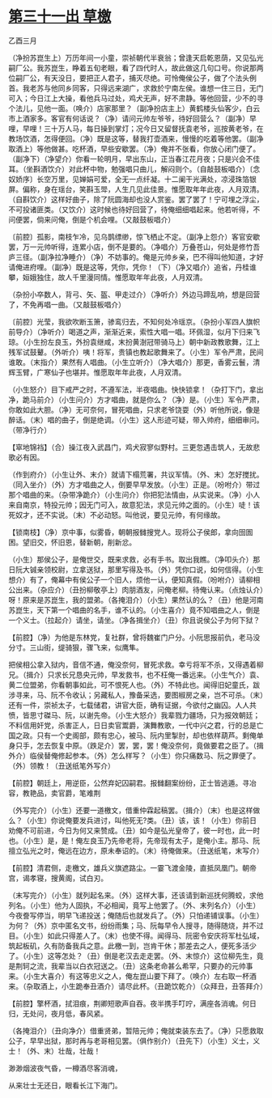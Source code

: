# [第三十一出 草檄](http://www.sbkk88.com/mingzhu/gudaicn/taohuashan/200678.html)

乙酉三月

（净扮苏崑生上）万历年间一小童，崇祯朝代半衰翁；曾逢天启乾恩荫，又见弘光嗣厂公。我苏崑生，睁着五旬老眼，看了四代时人，故此做这几句口号。你说那两位嗣厂公，有天没日，要把正人君子，捕灭尽绝。可怜俺侯公子，做了个法头例首。我老苏与他同乡同客，只得远来湖广，求救於宁南左侯。谁想一住三日，无门可入；今日江上大操，看他兵马过处，鸡犬无声，好不肃静。等他回营，少不的寻个法儿，见他一面。（唤介）店家那里？（副净扮店主上）黄鹤楼头仙客少，白云市上酒家多。客官有何话说？（净）请问元帅左爷爷，待好回营么？（副净）早哩，早哩！三十万人马，每日操到掌灯；况今日又留督抚袁老爷，巡按黄老爷，在教场饮酒，怎得便回。（净）既是这等，替我打壶酒来，慢慢的吃着等他罢。（副净取酒上）等他做甚。吃杯酒，早些安歇罢。（净）俺并不张看，你放心闭门便了。（副净下）（净望介）你看一轮明月，早出东山，正当春江花月夜；只是兴会不佳耳。（坐斟酒饮介）对此杯中物，勉强唱只曲儿，解闷则个。（自敲鼓板唱介）〔念奴娇序〕长空万里，见婵娟可爱，全无一点纤凝。十二阑干光满处，凉浸珠箔银屏。偏称，身在瑶台，笑斟玉斝，人生几见此佳景。惟愿取年年此夜，人月双清。（自斟饮介）这样好曲子，除了阮圆海却也没人赏鉴。罢了罢了！宁可埋之浮尘，不可投诸匪类。（又饮介）这时候也待好回营了，待俺细细唱起来。他若听得，不问便罢，倘来问俺，倒是个机会哩。（又敲鼓板唱介）

〔前腔〕孤影，南枝乍冷，见乌鹊缥缈，惊飞栖止不定。（副净上怨介）客官安歇罢，万一元帅听得，连累小店，倒不是要的。（净唱介）万叠苍山，何处是修竹吾庐三径。（副净拉净睡介）（净）不妨事的。俺是元帅乡亲，巴不得叫他知道，才好请俺进府哩。（副净）既是这等，凭你，凭你！（下）（净又唱介）追省，丹桂谁攀，姮娥独住，故人千里漫同情。惟愿取年年此夜，人月双清。

（杂扮小卒数人，背弓、矢、盔、甲走过介）（净听介）外边马蹄乱响，想是回营了，不免再唱一曲。（又敲鼓板唱介）

〔前腔〕光莹，我欲吹断玉箫，骖鸾归去，不知何处冷瑶京。（杂扮小军四人旗帜前导介）（净听介）喝道之声，渐渐近来，索性大唱一唱。环佩湿，似月下归来飞琼。（小生扮左良玉，外扮袁继咸，末扮黄澍冠带骑马上）朝中新政教歌舞，江上残军试鼓鼙。（外听介）咦！将军，贵镇也教起歌舞来了。（小生）军令严肃，民间谁敢。（末指介）果然有人唱曲。（小生立听介）（净大唱介）那更，香雾云鬟，清辉玉臂，广寒仙子也堪并。惟愿取年年此夜，人月双清。

（小生怒介）目下戒严之时，不遵军法，半夜唱曲。快快锁拿！（杂打下门，拿出净，跪马前介）（小生问介）方才唱曲，就是你么？（净）是。（小生）军令严肃，你敢如此大胆。（净）无可奈何，冒死唱曲，只求老爷饶耍（外）听他所说，像是醉话。（末）唱的曲子，倒是绝调。（小生）这人形迹可疑，带入帅府，细细审问。（带净行介）

【窣地锦裆】（合）操江夜入武昌门，鸡犬寂寥似野村。三更忽遇击筑人，无故悲歌必有因。

（作到府介）（小生让外、末介）就请下榻荒署，共议军情。（外、末）怎好搅扰。（同入坐介）（外）方才唱曲之人，倒要早早发放。（小生）正是。（吩咐介）带过那个唱曲的来。（杂带净跪介）（小生问介）你把犯法情由，从实说来。（净）小人来自南京，特投元帅；因无门可入，故意犯法，求见元帅之面的。（小生）唗！该死奴才，还不实说。（末）不必动怒。叫他说，要见元帅，有何缘故。

【锁南枝】（净）京中事，似雾昏，朝朝报雠搜党人。现将公子侯郎，拿向囹圄困。望旧交，怀旧恩，替新朝，削新忿。

（小生）那侯公子，是俺世交，既来求救，必有手书。取出我瞧。（净叩头介）那日阮大铖亲领校尉，立拿送狱，那里写得及书。（外）凭你口说，如何信得。（小生想介）有了，俺幕中有侯公子一个旧人，烦他一认，便知真假。（吩咐介）请柳相公出来。（杂应介）（丑扮柳敬亭上）肉朋酒友，问俺老柳。待俺认来。（点烛认介）呀！原来是苏崑生，我的盟弟。（各掩泪介）（小生）果然认的么？（丑）他是河南苏崑生，天下第一个唱曲的名手，谁不认的。（小生喜介）竟不知唱曲之人，倒是一个义士。（拉起介）请坐，请坐。（净各揖坐介）（丑）你且说侯公子为何下狱？

【前腔】（净）为他是东林党，复社群，曾将魏崔门户分。小阮思报前仇，老马没分寸。三山街，缇骑狠，骤飞来，似鹰隼。

把侯相公拿入狱内，音信不通，俺没奈何，冒死求救。幸亏将军不杀，又得遇着柳兄。（揖介）只求长兄恳央元帅，早发救书，也不枉俺一番远来。（小生气介）袁、黄二位盟弟，你看朝事如此，可不恨死人也。（外）不特此也。闻得旧妃童氏，跋涉寻来，马、阮不令收认；另藏私人，豫备采选，要图椒房之亲，岂不可杀。（末）还有一件，崇祯太子，七载储君，讲官大臣，确有证据，今欲付之幽囚。人人共愤，皆思寸磔马、阮，以谢先帝。（小生大怒介）我辈戮力疆场，只为报效朝廷；不料信用奸党，杀害正人，日日卖官鬻爵，演舞教歌，一代中兴之君，行的总是亡国之政。只有一个史阁部，颇有忠心，被马、阮内里掣肘，却也依样葫芦。剩俺单身只手，怎去恢复中原。（跌足介）罢，罢，罢！俺没奈何，竟做要君之臣了。（揖外介）临侯替俺修起参本。（外）怎么样写？（小生）你只痛数马、阮之罪便了。（外）领教！（丑送纸笔外写介）

【前腔】朝廷上，用逆臣，公然弃妃囚嗣君。报雠翻案纷纷，正士皆逃遁。寻冶容，教艳品，卖官爵，笔难荆

（外写完介）（小生）还要一道檄文，借重仲霖起稿罢。（揖介）（末）也是这样做么？（小生）你说俺要发兵进讨，叫他死无?类。（丑）该，该！（小生）你前日劝俺不可前进，今日为何又来赞成。（丑）如今是弘光皇帝了，彼一时也，此一时也。（小生）是，是！俺左良玉乃先帝老将，先帝现有太子，是俺小主。那马、阮擅立弘光之时，俺远在边方，原未奉诏的。（末）待俺做来。（丑送纸笔，末写介）

【前腔】清君侧，走檄文，雄兵义旗遮路尘。一霎飞渡金陵，直抵凤凰门。朝帝宫，谒孝寝，搜黄阁，试白刃。

（末写完介）（小生）就列起名来。（外）这样大事，还该请到新巡抚何腾蛟，求他列名。（小生）他为人固执，不必相闻，竟写上他罢了。（外、末列名介）（小生）今夜誊写停当，明早飞递投送；俺随后也就发兵了。（外）只怕递铺误事。（小生）为何？（外）京中匿名文书，纷纷雨集；马、阮每早令人搜寻，随得随烧，并不过目。（小生）如此只得差人了。（末）也使不得。闻得马、阮密令安庆将军杜弘域，筑起板矶，久有防备我兵之意。此檄一到，岂肯干休；那差去之人，便死多活少了。（小生）这等怎处？（丑）倒是老汉去走走罢。（外、末惊介）这位柳先生，竟是荆轲之流，我辈当以白衣冠送之。（丑）这条老命甚么希罕，只要办的元帅事来。（小生大喜介）有这等忠义之人，俺左崑山要下拜了。（唤介）左右取一杯酒来。（杂取酒上，小生跪奉丑酒介）请尽此杯。（丑跪饮乾介）（众拜丑，丑答拜介）

【前腔】擎杯酒，拭泪痕，荆卿短歌声自吞。夜半携手叮咛，满座各消魂。何日归，无处问，夜月低，春风紧。

（各掩泪介）（丑向净介）借重贤弟，暂陪元帅；俺就束装东去了。（净）只愿救取公子，早早出狱，那时再与老哥相见罢。（俱作别介）（丑先下）（小生）义士，义士！（外、末）壮哉，壮哉！

渺渺烟波夜气昏，一樽酒尽客消魂，

从来壮士无还日，眼看长江下海门。


